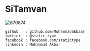 # SiTamvan

![670874](https://github.com/Muhammadakbaar/Profil-Picture/blob/main/Hello(2).png)

```
github   : github.com/Muhammadakbaar
twitter  : @static_type
facebook : facebook.com/statictype
linkedin : Muhammad Akbar

```

<!--
**Muhammadakbaar/Muhammadakbaar** is a ✨ _special_ ✨ repository because its `README.md` (this file) appears on your GitHub profile.

Here are some ideas to get you started:

- 🔭 I’m currently working on ...
- 🌱 I’m currently learning ...
- 👯 I’m looking to collaborate on ...
- 🤔 I’m looking for help with ...
- 💬 Ask me about ...
- 📫 How to reach me: ...
- 😄 Pronouns: ...
- ⚡ Fun fact: ...
-->
